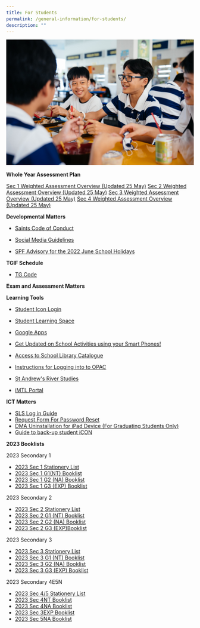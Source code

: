 ```yaml
---
title: For Students
permalink: /general-information/for-students/
description: ""
---
```

![](/images/For%20student/SASS-D1A-3.jpg)

**Whole Year Assessment Plan**

[Sec 1 Weighted Assessment Overview (Updated 25 May)](/files/Parent/Assessment%20Matters/sec%201%20weighted%20assesment%20overview%20(final)%20updated%2025%20may%202023.pdf)
[Sec 2 Weighted Assessment Overview (Updated 25 May)](/files/Parent/Assessment%20Matters/sec%202%20weighted%20assesment%20overview%20_sec%202%20updated%2025%20may%202023.pdf)
[Sec 3 Weighted Assessment Overview (Updated 25 May)](/files/Parent/Assessment%20Matters/sec%203%20weighted%20assesment%20overview%20(final)%20updated%2025%20may%202023.pdf)
[Sec 4 Weighted Assessment Overview (Updated 25 May)](/files/Parent/Assessment%20Matters/sec%204%20weighted%20assesment%20overview%20updated%2025%20may%202023.pdf)

**Developmental Matters**  

*   [Saints Code of Conduct](/files/Student/Code%20of%20Conduct/20221223_Saints%20Code%20of%20Conduct%20for%202023.pdf)
*   [Social Media Guidelines](/files/Student/Development%20Matter/wcy2me.pdf)

*   [SPF Advisory for the 2022 June School Holidays](/files/Student/Development%20Matter/Joint%20SPF%20CNB%20MOE%20School%20Advisory%20-%20Jun%202022.pdf)

**TGIF Schedule**
* [TG Code](/files/Student/TG%20code/TG%20Code%20for%20Students.pdf)

**Exam and Assessment Matters**

  
**Learning Tools**  

*   [Student Icon Login](https://workspace.google.com/dashboard) 
*   [Student Learning Space](https://vle.learning.moe.edu.sg/login)
*   [Google Apps](https://www.google.com/a/sass.sg)
*   [Get Updated on School Activities using your Smart Phones!](http://go.gov.sg/hsej44)  
    
*   [Access to School Library Catalogue](https://schoolibrary.moe.edu.sg/standrewssec/cgi-bin/spydus.exe/MSGTRN/WPAC/HOME)
*   [Instructions for Logging into to OPAC](http://go.gov.sg/ieumpu)
*   [St Andrew's River Studies](https://sites.google.com/site/standrewsriverstudies/home)
*   [iMTL Portal](https://imtl.moe.edu.sg/cos/o.x?c=/ca7_imtl/user&func=login)  


**ICT Matters**

*   [SLS Log in Guide](https://go.gov.sg/dxh48w)
*   [Request Form For Password Reset](https://forms.gle/KW6nnKxe1qJtuvTt7) 
*    [DMA Uninstallation for iPad Device (For Graduating Students Only)](/files/Student/ICT%20matter/For%20Students%20Instructions%20for%20DMA%20Uninstallation%20iPad%20Device.pdf)
*    [Guide to back-up student iCON](/files/Student/ICT%20matter/Guide%20to%20back-up%20Google%20iCON.pdf)










**2023 Booklists**

2023 Secondary 1

* [2023 Sec 1 Stationery List ](/files/Student/Book%20list/Sec1/1STA.pdf)
* [2023 Sec 1 G1(NT) Booklist](/files/Student/Book%20list/Sec1/1G1.pdf)
* [2023 Sec 1 G2 (NA) Booklist ](/files/Student/Book%20list/Sec1/1G2.pdf)
* [2023 Sec 1 G3 (EXP) Booklist](/files/Student/Book%20list/Sec1/1G3.pdf)

2023 Secondary 2

*  [2023 Sec 2 Stationery List](/files/Student/Book%20list/Sec2/2STA.pdf)
*  [2023 Sec 2 G1 (NT) Booklist](/files/Student/Book%20list/Sec2/2G1.pdf)
*  [2023 Sec 2 G2 (NA) Booklist](/files/Student/Book%20list/Sec2/2G2.pdf)
*  [2023 Sec 2 G3 (EXP)Booklist ](/files/Student/Book%20list/Sec2/2G3.pdf)

  

2023 Secondary 3

* [2023 Sec 3 Stationery List](/files/Student/Book%20list/Sec3/3STA.pdf)
* [2023 Sec 3 G1 (NT) Booklist ](/files/Student/Book%20list/Sec3/3G1.pdf)
* [2023 Sec 3 G2 (NA) Booklist ](/files/Student/Book%20list/Sec3/3G2.pdf)
* [2023 Sec 3 G3 (EXP) Booklist ](/files/Student/Book%20list/Sec3/3G3.pdf)
  

2023 Secondary 4E5N

*  [2023 Sec 4/5 Stationery List](/files/Student/Book%20list/Sec4/45STA.pdf)
*  [2023 Sec 4NT Booklist ](/files/Student/Book%20list/Sec4/4G1.pdf)
*  [2023 Sec 4NA Booklist ](/files/Student/Book%20list/Sec4/4G2.pdf)
*  [2023 Sec 3EXP Booklist ](/files/Student/Book%20list/Sec4/4G3.pdf)
*  [2023 Sec 5NA Booklist ](/files/Student/Book%20list/Sec4/5NA.pdf)